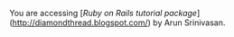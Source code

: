 You are accessing [*Ruby on Rails tutorial package*] (http://diamondthread.blogspot.com/)
by Arun Srinivasan. 
